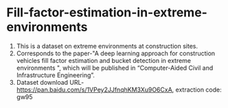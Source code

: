 # Fill-factor-estimation-in-extreme-environments
1. This is a dataset on extreme environments at construction sites.
2. Corresponds to the paper-"A deep learning approach for construction vehicles fill factor estimation and bucket detection in extreme environments ", which will be published in “Computer-Aided Civil and Infrastructure Engineering”. 
3. Dataset download URL-https://pan.baidu.com/s/1VPey2JJfnqhKM3Xu9O6CxA, extraction code: gw95
